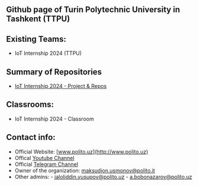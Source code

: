 ## Github page of Turin Polytechnic University in Tashkent (TTPU)


## Existing Teams:

- IoT Internship 2024 (TTPU)

## Summary of Repositories

- [IoT Internship 2024 - Project & Repos]()


## Classrooms:

- IoT Internship 2024 - Classroom


## Contact info:
- Official Website: [www.polito.uz](http://www.polito.uz)
- Offical [Youtube Channel](https://www.youtube.com/@TurinPolytechnicUniversity)
- Official [Telegram Channel](https://t.me/polito_uz)
- Owner of the organization: maksudjon.usmonov@polito.it
- Other admins:
              - jaloliddin.yusupov@polito.uz
              - a.bobonazarov@polito.uz

<!--

**Here are some ideas to get you started:**

🙋‍♀️ A short introduction - what is your organization all about?
🌈 Contribution guidelines - how can the community get involved?
👩‍💻 Useful resources - where can the community find your docs? Is there anything else the community should know?
🍿 Fun facts - what does your team eat for breakfast?
🧙 Remember, you can do mighty things with the power of [Markdown](https://docs.github.com/github/writing-on-github/getting-started-with-writing-and-formatting-on-github/basic-writing-and-formatting-syntax)
-->
